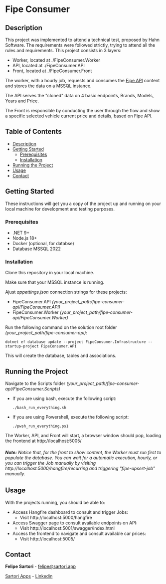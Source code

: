 # Fipe Consumer

## Description

This project was implemented to attend a technical test, proposed by Hahn Software.
The requirements were followed strictly, trying to attend all the rules and requirements.
This project consists in 3 layers:

- Worker, located at ./FipeConsumer.Worker
- API, located at ./FipeConsumer.API
- Front, located at ./FipeConsumer.Front

The worker, with a hourly job, requests and consumes the [Fipe API](https://deividfortuna.github.io/fipe/) content and stores the data on a MSSQL instance.

The API serves the "cloned" data on 4 basic endpoints, Brands, Models, Years and Price.

The Front is responsible by conducting the user through the flow and show a specific selected vehicle current price and details, based on Fipe API.

## Table of Contents

- [Description](#description)
- [Getting Started](#getting-started)
  - [Prerequisites](#prerequisites)
  - [Installation](#installation)
- [Running the Project](#running-the-project)
- [Usage](#usage)
- [Contact](#contact)

## Getting Started

These instructions will get you a copy of the project up and running on your local machine for development and testing purposes.

### Prerequisites

- .NET 9+
- Node.js 18+
- Docker (optional, for databse)
- Database MSSQL 2022

### Installation

Clone this repository in your local machine.

Make sure that your MSSQL instance is running.

Ajust _appettings.json_ connection strings for these projects:

- FipeConsumer.API _(your_project_path/fipe-consumer-api/FipeConsumer.API)_
- FipeConsumer.Worker _(your_project_path/fipe-consumer-api/FipeConsumer.Worker)_

Run the following command on the solution root folder _(your_project_path/fipe-consumer-api)_:

`dotnet ef database update --project FipeConsumer.Infrastructure --startup-project FipeConsumer.API`

This will create the database, tables and associations.

## Running the Project

Navigate to the Scripts folder _(your_project_path/fipe-consumer-api/FipeConsumer.Scripts)_

- If you are using bash, execute the following script:

  `./bash_run_everything.sh`

- If you are using Powershell, execute the following script:

  `./pwsh_run_everything.ps1`

The Worker, API, and Front will start, a browser window should pop, loading the frontend at http://localhost:5005/

###### **Note:** Notice that, for the front to show content, the Worker must run first to populate the database. You can wait for a automatic execution, hourly, or you can trigger the Job manually by visiting http://localhost:5000/hangfire/recurring and triggering "fipe-upsert-job" manually.

## Usage

With the projects running, you should be able to:

- Access Hangfire dashboard to consult and trigger Jobs:
  - Visit http://localhost:5000/hangfire
- Access Swagger page to consult available endpoints on API:
  - Visit http://localhost:5001/swagger/index.html
- Access the frontend to navigate and consult available car prices:
  - Visit http://localhost:5005/

## Contact

**Felipe Sartori** - felipe@sartori.app

[Sartori Apps](#www.sartori.app) - [Linkedin](#https://www.linkedin.com/in/ff-sartori/)
